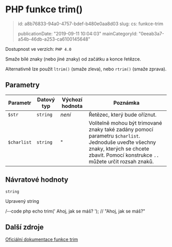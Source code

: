 PHP funkce trim()
=================

> id: a8b76833-94a0-4757-bdef-b480e0aa8d03
> slug:
> 	cs: funkce-trim
>
> publicationDate: "2019-09-11 10:04:03"
> mainCategoryId: "0eeab3a7-a54b-46db-a253-ca6100145648"

Dostupnost ve verzích: `PHP 4.0`

Smaže bílé znaky (nebo jiné znaky) od začátku a konce řetězce.

Alternativně lze použít `ltrim()` (smaže zleva), nebo `rtrim()` (smaže zprava).

Parametry
--------------

| Parametr | Datový typ | Výchozí hodnota | Poznámka |
|-----|-----|-----|-----|
| `$str` | `string` | *není* | Řetězec, který bude oříznut. |
| `$charlist` | `string` | " | Volitelně mohou být trimované znaky také zadány pomocí parametru `$charlist`. Jednoduše uveďte všechny znaky, kterých se chcete zbavit. Pomocí konstrukce `..` můžete určit rozsah znaků. |

Návratové hodnoty
----------------

`string`

Upravený string

/--code php
echo trim('             Ahoj, jak se máš?      '); // "Ahoj, jak se máš?"

Další zdroje
------------

[Oficiální dokumentace funkce trim](https://www.php.net/manual/en/function.trim.php)
